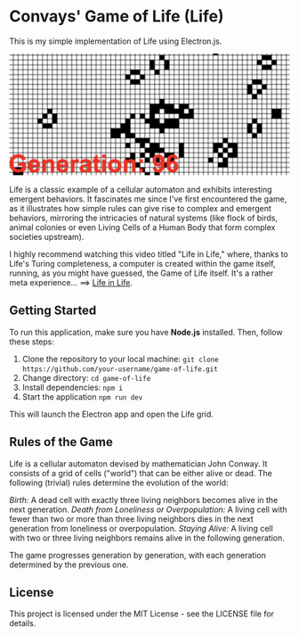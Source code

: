 # Convays' Game of Life (Life)
This is my simple implementation of Life using Electron.js. 

![gameplay](https://github.com/dangelic/conways-game-of-life/blob/main/gameplay.png)

Life is a classic example of a cellular automaton and exhibits interesting emergent behaviors. 
It fascinates me since I've first encountered the game, as it illustrates how simple rules can give rise to complex and emergent behaviors, mirroring the intricacies of natural systems
(like flock of birds, animal colonies or even Living Cells of a Human Body that form complex societies upstream).

I highly recommend watching this video titled "Life in Life," where, thanks to Life's Turing completeness, a computer is created within the game itself, 
running, as you might have guessed, the Game of Life itself. It's a rather meta experience...
==> [Life in Life](https://www.youtube.com/watch?v=Kk2MH9O4pXY).

## Getting Started
To run this application, make sure you have **Node.js** installed. Then, follow these steps:
1. Clone the repository to your local machine: ```git clone https://github.com/your-username/game-of-life.git```
2. Change directory: ```cd game-of-life```
3. Install dependencies: ```npm i```
4. Start the application ```npm run dev```

This will launch the Electron app and open the Life grid.

## Rules of the Game

Life is a cellular automaton devised by mathematician John Conway. It consists of a grid of cells ("world") that can be either alive or dead. 
The following (trivial) rules determine the evolution of the world:

*Birth:* A dead cell with exactly three living neighbors becomes alive in the next generation.
*Death from Loneliness or Overpopulation:* A living cell with fewer than two or more than three living neighbors dies in the next generation from loneliness or overpopulation.
*Staying Alive:* A living cell with two or three living neighbors remains alive in the following generation.

The game progresses generation by generation, with each generation determined by the previous one.

## License
This project is licensed under the MIT License - see the LICENSE file for details.
